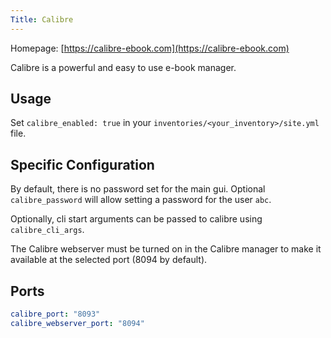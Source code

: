 ```yaml
---
Title: Calibre
---
```


Homepage: [https://calibre-ebook.com](https://calibre-ebook.com)

Calibre is a powerful and easy to use e-book manager.

## Usage

Set `calibre_enabled: true` in your `inventories/<your_inventory>/site.yml` file.

## Specific Configuration

By default, there is no password set for the main gui. Optional `calibre_password` will allow setting a password for the user `abc`.

Optionally, cli start arguments can be passed to calibre using `calibre_cli_args`.

The Calibre webserver must be turned on in the Calibre manager to make it available at the selected port (8094 by default).

## Ports

```yml
calibre_port: "8093"
calibre_webserver_port: "8094"
```
